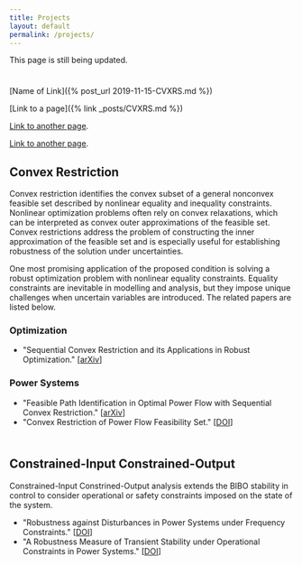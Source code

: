 ```yaml
---
title: Projects
layout: default
permalink: /projects/
---
```



This page is still being updated.


<hr style="height:10px; visibility:hidden;" />

[Name of Link]({% post_url 2019-11-15-CVXRS.md %})

[Link to a page]({% link _posts/CVXRS.md %})

[Link to another page](./_post/CVXRS.html).

[Link to another page](./CVXRS.html).

## **Convex Restriction**

Convex restriction identifies the convex subset of a general nonconvex feasible set described by nonlinear equality and inequality constraints. Nonlinear optimization problems often rely on convex relaxations, which can be interpreted as convex outer approximations of the feasible set. Convex restrictions address the problem of constructing the inner approximation of the feasible set and is especially useful for establishing robustness of the solution under uncertainties.

One most promising application of the proposed condition is solving a robust optimization problem with nonlinear equality constraints. Equality constraints are inevitable in modelling and analysis, but they impose unique challenges when uncertain variables are introduced. The related papers are listed below.

### **Optimization**
- "Sequential Convex Restriction and its Applications in Robust Optimization." [[arXiv](https://arxiv.org/abs/1909.01778)]

### **Power Systems**
- "Feasible Path Identification in Optimal Power Flow with Sequential Convex Restriction." [[arXiv](https://arxiv.org/abs/1906.09483)]
- "Convex Restriction of Power Flow Feasibility Set." [[DOI](https://ieeexplore.ieee.org/abstract/document/8771227)]

<hr style="height:10px; visibility:hidden;" />


## **Constrained-Input Constrained-Output**

Constrained-Input Constrined-Output analysis extends the BIBO stability in control to consider operational or safety constraints imposed on the state of the system.

- "Robustness against Disturbances in Power Systems under Frequency Constraints." [[DOI](https://ieeexplore.ieee.org/abstract/document/8648151)]
- "A Robustness Measure of Transient Stability under Operational Constraints in Power Systems." [[DOI](https://ieeexplore.ieee.org/document/8386649)]

